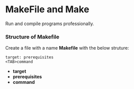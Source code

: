 # MakeFile and Make

Run and compile programs professionally.

### Structure of Makefile
Create a file with a name **Makefile** with the below struture:
```
target: prerequisites
<TAB>command
```
* **target** 
* **prerequisites**
* **command**

